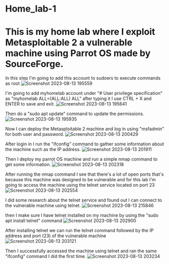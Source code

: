 # Home_lab-1
# This is my home lab where I exploit Metasploitable 2 a vulnerable machine using Parrot OS made by SourceForge.

In this step I'm going to add this account to sudoers to execute commands as root
![Screenshot 2023-08-13 195559](https://github.com/ARG1509/Home_lab-1/assets/115385507/2a2a6fe6-5a31-4668-a108-8471129a6dfe)



I'm going to add myhomelab account under "# User privilege specification" as "myhomelab ALL=(ALL:ALL) ALL" after typing it I use CTRL + X and ENTER to save and exit.
![Screenshot 2023-08-13 195641](https://github.com/ARG1509/Home_lab-1/assets/115385507/b00cceab-36a7-4d86-8caa-ae76cab14c7f)



Then do a "sudo apt update" command to update the permissions.
![Screenshot 2023-08-13 195935](https://github.com/ARG1509/Home_lab-1/assets/115385507/cba8288f-f448-4f6f-9be4-9f789eb368fc)



Now I can deploy the Metasploitable 2 machine and log in using "msfadmin" for both user and password.
![Screenshot 2023-08-13 200429](https://github.com/ARG1509/Home_lab-1/assets/115385507/22035d6a-27bb-49f8-aa51-ec5b44752480)


After login in I run the "ifconfig" command to gather some information about the machine such as the IP address.
![Screenshot 2023-08-13 201911](https://github.com/ARG1509/Home_lab-1/assets/115385507/eba103b5-eba2-41f4-9f5a-4663ed113606)


Then I deploy my parrot OS machine and run a simple nmap command to get some information.
![Screenshot 2023-08-13 202318](https://github.com/ARG1509/Home_lab-1/assets/115385507/e49fb395-7038-4029-b644-ce1c1373f665)


After running the nmap command I see that there's a lot of open ports that's because this machine was designed to be vulnerable and for this lab I'm going to access the machine using the telnet service located on port 23
![Screenshot 2023-08-13 202554](https://github.com/ARG1509/Home_lab-1/assets/115385507/6da9c624-d810-419e-8979-5fa86f4444e9)


I did some research about the telnet service and found out I can connect to the vulnerable machine using telnet.
![Screenshot 2023-08-13 215846](https://github.com/ARG1509/Home_lab-1/assets/115385507/1c0c1e1e-a76d-4a57-8039-8b8a5582cd71)


then I make sure I have telnet installed on my machine by using the "sudo apt install telnet" command
![Screenshot 2023-08-13 202900](https://github.com/ARG1509/Home_lab-1/assets/115385507/031e9810-6b48-4ccf-abf5-017b0f125c46)


After installing telnet we can run the telnet command followed by the IP address and port (23) of the vulnerable machine 
![Screenshot 2023-08-13 203121](https://github.com/ARG1509/Home_lab-1/assets/115385507/9c7471e9-0b8a-450b-a5f5-88eb7621789d)


Then I successfully accessed the machine using telnet and ran the same "ifconfig" command I did the first time.
![Screenshot 2023-08-13 203234](https://github.com/ARG1509/Home_lab-1/assets/115385507/eb096252-3e2b-4c65-8dc0-e4e0688711f7)

